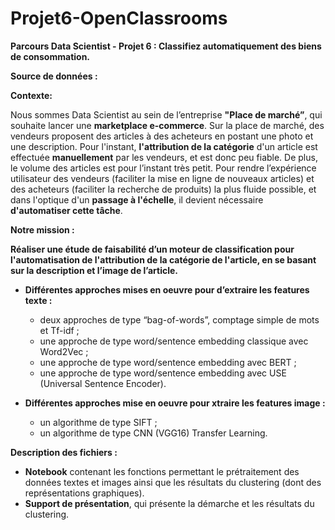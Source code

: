 # Projet6-OpenClassrooms
**Parcours Data Scientist - Projet 6 : Classifiez automatiquement des biens de consommation.**

**Source de données :**


**Contexte:**

Nous sommes Data Scientist au sein de l’entreprise **"Place de marché”**, qui souhaite lancer une **marketplace e-commerce**. Sur la place de marché, des vendeurs proposent des articles à des acheteurs en postant une photo et une description. 
Pour l'instant, **l'attribution de la catégorie** d'un article est effectuée **manuellement** par les vendeurs, et est donc peu fiable. De plus, le volume des articles est pour l’instant très petit. 
Pour rendre l’expérience utilisateur des vendeurs (faciliter la mise en ligne de nouveaux articles) et des acheteurs (faciliter la recherche de produits) la plus fluide possible, et dans l'optique d'un **passage à l'échelle**, il devient nécessaire **d'automatiser cette tâche**.


**Notre mission :**

**Réaliser une étude de faisabilité d’un moteur de classification pour l'automatisation de l'attribution de la catégorie de l'article, en se basant sur la description et l’image de l’article.**

* **Différentes approches mises en oeuvre pour d’extraire les features texte :**
  * deux approches de type “bag-of-words”, comptage simple de mots et Tf-idf ;
  * une approche de type word/sentence embedding classique avec Word2Vec ;
  * une approche de type word/sentence embedding avec BERT ;
  * une approche de type word/sentence embedding avec USE (Universal Sentence Encoder).

* **Différentes approches mise en oeuvre pour xtraire les features image :**
  * un algorithme de type SIFT ;
  * un algorithme de type CNN (VGG16) Transfer Learning.


**Description des fichiers :**
* **Notebook** contenant les fonctions permettant le prétraitement des données textes et images ainsi que les résultats du clustering (dont des représentations graphiques).
* **Support de présentation**, qui présente la démarche et les résultats du clustering.
 
